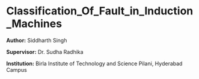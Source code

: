 # Classification_Of_Fault_in_Induction_Machines

**Author:** Siddharth Singh

**Supervisor:** Dr. Sudha Radhika

**Institution:** Birla Institute of Technology and Science Pilani, Hyderabad Campus

